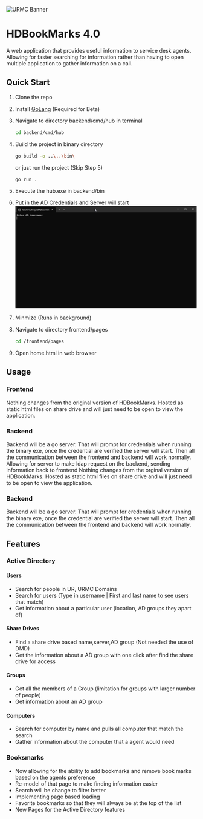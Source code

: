 ![URMC Banner](https://github.com/user-attachments/assets/977c5776-254b-41a8-829d-8d52a864b79b)

# HDBookMarks 4.0

A web application that provides useful information to service desk agents. Allowing for faster searching for information rather than having to open multiple application to gather information on a call. 

## Quick Start

1. Clone the repo

2. Install [GoLang](https://go.dev/doc/install) (Required for Beta)

3. Navigate to directory backend/cmd/hub in terminal
    ```sh
    cd backend/cmd/hub
    ```
4. Build the project in binary directory
    ```sh
    go build -o ..\..\bin\
    ```
    or just run the project (Skip Step 5)
    ```sh
    go run .
    ```
5. Execute the hub.exe in backend/bin
6. Put in the AD Credentials and Server will start
![URMC Banner](./README%20Photos/Terminal%20Instruction.png)
7. Minmize (Runs in background)
8. Navigate to directory frontend/pages 
    ```sh
    cd /frontend/pages
    ```
9. Open home.html in web browser


## Usage

### Frontend

Nothing changes from the original version of HDBookMarks. Hosted as static html files on share drive and will just need to be open to view the application.

### Backend

Backend will be a go server. That will prompt for credentials when running the binary exe, once the credential are verified the server will start. Then all the communication between the frontend and backend will work normally. Allowing for server to make ldap request on the backend, sending information back to frontend
Nothing changes from the orginal version of HDBookMarks. Hosted as static html files on share drive and will just need to be open to view the application.


### Backend

Backend will be a go server. That will prompt for credentials when running the binary exe, once the credential are verified the server will start. Then all the communication between the frontend and backend will work normally.


## Features

### Active Directory
#### Users
- Search for people in UR, URMC Domains
- Search for users (Type in username | First and last name to see users that match)
- Get information about a particular user (location, AD groups they apart of)

#### Share Drives
- Find a share drive based name,server,AD group (Not needed the use of DMD)
- Get the information about a AD group with one click after find the share drive for access
#### Groups
- Get all the members of a Group (limitation for groups with larger number of people)
- Get information about an AD group
#### Computers
- Search for computer by name and pulls all computer that match the search
- Gather information about the computer that a agent would need

### Booksmarks
- Now allowing for the ability to add bookmarks and remove book marks based on the agents preference
- Re-model of that page to make finding information easier
- Search will be change to filter better
- Implementing page based loading
- Favorite bookmarks so that they will always be at the top of the list
- New Pages for the Active Directory features 
